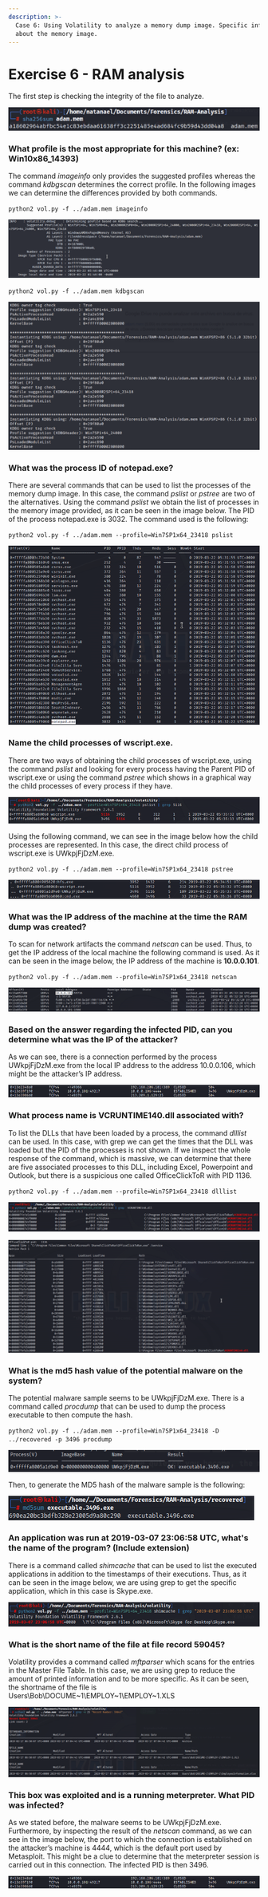 ```yaml
---
description: >-
  Case 6: Using Volatility to analyze a memory dump image. Specific information
  about the memory image.
---
```


# Exercise 6 - RAM analysis

The first step is checking the integrity of the file to analyze.

![](<../.gitbook/assets/0 (2).png>)

### What profile is the most appropriate for this machine? (ex: Win10x86\_14393) <a href="#_441x083qf7qc" id="_441x083qf7qc"></a>

The command _imageinfo_ only provides the suggested profiles whereas the command _kdbgscan_ determines the correct profile. In the following images we can determine the differences provided by both commands.

`python2 vol.py -f ../adam.mem imageinfo`

![](<../.gitbook/assets/1 (1).png>)

`python2 vol.py -f ../adam.mem kdbgscan`

![](<../.gitbook/assets/2 (1).png>)

### What was the process ID of notepad.exe? <a href="#_jx8nf2t8bcvb" id="_jx8nf2t8bcvb"></a>

There are several commands that can be used to list the processes of the memory dump image. In this case, the command _pslist_ or _pstree_ are two of the alternatives. Using the command _pslist_ we obtain the list of processes in the memory image provided, as it can be seen in the image below. The PID of the process notepad.exe is 3032. The command used is the following:

`python2 vol.py -f ../adam.mem --profile=Win7SP1x64_23418 pslist`

![](<../.gitbook/assets/3 (5).png>)

### Name the child processes of wscript.exe. <a href="#_pz8nm033h806" id="_pz8nm033h806"></a>

There are two ways of obtaining the child processes of wscript.exe, using the command _pslist_ and looking for every process having the Parent PID of wscript.exe or using the command _pstree_ which shows in a graphical way the child processes of every process if they have.

![](<../.gitbook/assets/4 (5).png>)

Using the following command, we can see in the image below how the child processes are represented. In this case, the direct child process of wscript.exe is UWkpjFjDzM.exe.

`python2 vol.py -f ../adam.mem --profile=Win7SP1x64_23418 pstree`

![](<../.gitbook/assets/5 (6).png>)

### What was the IP address of the machine at the time the RAM dump was created? <a href="#_btjf7hlv0rar" id="_btjf7hlv0rar"></a>

To scan for network artifacts the command _netscan_ can be used. Thus, to get the IP address of the local machine the following command is used. As it can be seen in the image below, the IP address of the machine is **10.0.0.101**.

`python2 vol.py -f ../adam.mem --profile=Win7SP1x64_23418 netscan`

![](<../.gitbook/assets/6 (2).png>)

### Based on the answer regarding the infected PID, can you determine what was the IP of the attacker? <a href="#_uwh6hftokz6j" id="_uwh6hftokz6j"></a>

As we can see, there is a connection performed by the process UWkpjFjDzM.exe from the local IP address to the address 10.0.0.106, which might be the attacker’s IP address.

![](<../.gitbook/assets/7 (1).png>)

### What process name is VCRUNTIME140.dll associated with? <a href="#_p4epqicbrz6n" id="_p4epqicbrz6n"></a>

To list the DLLs that have been loaded by a process, the command _dlllist_ can be used. In this case, with grep we can get the times that the DLL was loaded but the PID of the processes is not shown. If we inspect the whole response of the command, which is massive, we can determine that there are five associated processes to this DLL, including Excel, Powerpoint and Outlook, but there is a suspicious one called OfficeClickToR with PID 1136.

`python2 vol.py -f ../adam.mem --profile=Win7SP1x64_23418 dlllist`

![](../.gitbook/assets/8.png)

![](<../.gitbook/assets/9 (1).png>)

### What is the md5 hash value of the potential malware on the system? <a href="#_svg4xb8v1mwz" id="_svg4xb8v1mwz"></a>

The potential malware sample seems to be UWkpjFjDzM.exe. There is a command called _procdump_ that can be used to dump the process executable to then compute the hash.

`python2 vol.py -f ../adam.mem --profile=Win7SP1x64_23418 -D ../recovered -p 3496 procdump`

![](<../.gitbook/assets/10 (4).png>)

Then, to generate the MD5 hash of the malware sample is the following:

![](<../.gitbook/assets/11 (1).png>)

### An application was run at 2019-03-07 23:06:58 UTC, what's the name of the program? (Include extension) <a href="#_5bu6tpz11pt1" id="_5bu6tpz11pt1"></a>

There is a command called _shimcache_ that can be used to list the executed applications in addition to the timestamps of their executions. Thus, as it can be seen in the image below, we are using grep to get the specific application, which in this case is Skype.exe.

![](<../.gitbook/assets/12 (2).png>)

### What is the short name of the file at file record 59045? <a href="#_1t4dven6msjk" id="_1t4dven6msjk"></a>

Volatility provides a command called _mftparser_ which scans for the entries in the Master File Table. In this case, we are using grep to reduce the amount of printed information and to be more specific. As it can be seen, the shortname of the file is Users\Bob\DOCUME\~1\EMPLOY\~1\EMPLOY\~1.XLS

![](<../.gitbook/assets/13 (2).png>)

### This box was exploited and is a running meterpreter. What PID was infected? <a href="#_uvjyfrxxio5t" id="_uvjyfrxxio5t"></a>

As we stated before, the malware seems to be UWkpjFjDzM.exe. Furthermore, by inspecting the result of the _netscan_ command, as we can see in the image below, the port to which the connection is established on the attacker’s machine is 4444, which is the default port used by Metasploit. This might be a clue to determine that the meterpreter session is carried out in this connection. The infected PID is then 3496.

![](<../.gitbook/assets/14 (1).png>)
